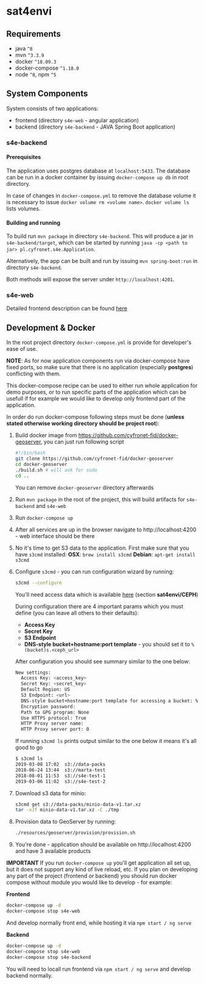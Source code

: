 # sat4envi

## Requirements

- java `^8`
- mvn `^3.3.9`
- docker `^18.09.3`
- docker-compose `^1.18.0`
- node `^8`,  npm `^5`

## System Components

System consists of two applications:

* frontend (directory `s4e-web` - angular application)
* backend (directory `s4e-backend` - JAVA Spring Boot application)

### s4e-backend

#### Prerequisites

The application uses postgres database at `localhost:5433`.
The database can be run in a docker container by issuing `docker-compose up db` in root directory.

In case of changes in `docker-compose.yml` to remove the database volume it is necessary to issue `docker volume rm <volume name>`.
`docker volume ls` lists volumes.

#### Building and running

To build run `mvn package` in directory `s4e-backend`. This will produce a jar in `s4e-backend/target`, which can be
started by running `java -cp <path to jar> pl.cyfronet.s4e.Application`.

Alternatively, the app can be built and run by issuing `mvn spring-boot:run` in directory `s4e-backend`. 

Both methods will expose the server under `http://localhost:4201`.


### s4e-web

Detailed frontend description can be found [here](./s4e-web/README.md)

## Development & Docker

In the root project directory `docker-compose.yml` is provide for developer's ease of use. 

**NOTE**: As for now application components run via docker-compose have fixed ports, so make sure that there is no application (especially **postgres**) conflicting with them.

This docker-compose recipe can be used to either run whole application for demo purposes, or to run specific parts of the application which can be usefull if for example we would like to develop only frontend part of the application.

In order do run docker-compose following steps must be done (**unless stated otherwise working directory should be project root**):

1. Build docker image from https://github.com/cyfronet-fid/docker-geoserver, you can just run following script

   ```bash
   #!/bin/bash
   git clone https://github.com/cyfronet-fid/docker-geoserver
   cd docker-geoserver
   ./build.sh # will ask for sudo
   cd ..
   ```

   You can remove `docker-geoserver` directory afterwards

2. Run `mvn package` in the root of the project, this will build artifacts for `s4e-backend` and `s4e-web`

3. Run `docker-compose up`

4. After all services are up in the browser navigate to http://localhost:4200 - web interface should be there

5. No it's time to get S3 data to the application. First make sure that you have `s3cmd` installed:
   **OSX**: `brew install s3cmd`
   **Debian**: `apt-get install s3cmd`

6. Configure `s3cmd` - you can run configuration wizard by running:

   ```bash
   s3cmd --configure
   ```

   You'll need access data which is available [here](https://docs.cyfronet.pl/display/FID/Projekty) (section **sat4envi/CEPH**)

   During configuration there are 4 important params which you must define (you can leave all others to their defaults):

   * **Access Key**
   * **Secret Key**
   * **S3 Endpoint**
   * **DNS-style bucket+hostname:port template** - you should set it to `%(bucket)s.<ceph_url>`

   After configuration you should see summary similar to the one below:

   ```bash
   New settings:
     Access Key: <access_key>
     Secret Key: <secret_key>
     Default Region: US
     S3 Endpoint: <url>
     DNS-style bucket+hostname:port template for accessing a bucket: %(bucket)s.<url>
     Encryption password:
     Path to GPG program: None
     Use HTTPS protocol: True
     HTTP Proxy server name:
     HTTP Proxy server port: 0
   ```

   If running `s3cmd ls` prints output similar to the one below it means it's all good to go

   ```bash
   $ s3cmd ls
   2019-03-08 17:02  s3://data-packs
   2018-06-24 13:44  s3://marta-test
   2018-08-01 11:53  s3://s4e-test-1
   2019-03-06 11:02  s3://s4e-test-2
   ```

8. Download s3 data for minio:

   ```bash
   s3cmd get s3://data-packs/minio-data-v1.tar.xz
   tar -xJf minio-data-v1.tar.xz -C ./tmp
   ```

9. Provision data to GeoServer by running:

   ```bash
   ./resources/geoserver/provision/provision.sh
   ```

10. You're done - application should be available on http://localhost:4200 and have 3 available products

**IMPORTANT** If you run `docker-compose up` you'll get application all set up, but it does not support any kind of live reload, etc. If you plan on developing any part of the project (frontend or backend) you should run docker compose without module you would like to develop - for example:

**Frontend**

```bash
docker-compose up -d
docker-compose stop s4e-web
```

And develop normally front end, while hosting it via `npm start / ng serve`

**Backend**

```bash
docker-compose up -d
docker-compose stop s4e-web
docker-compose stop s4e-backend
```

You will need to locall run frontend via `npm start / ng serve` and develop backend normally.




